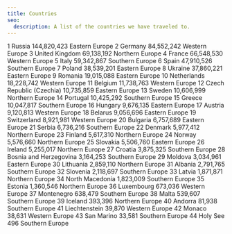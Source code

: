 ```yaml
---
title: Countries
seo:
  description: A list of the countries we have traveled to.
---
```


1	Russia	144,820,423	Eastern Europe
2	Germany	84,552,242	Western Europe
3	United Kingdom	69,138,192	Northern Europe
4	France	66,548,530	Western Europe
5	Italy	59,342,867	Southern Europe
6	Spain	47,910,526	Southern Europe
7	Poland	38,539,201	Eastern Europe
8	Ukraine	37,860,221	Eastern Europe
9	Romania	19,015,088	Eastern Europe
10	Netherlands	18,228,742	Western Europe
11	Belgium	11,738,763	Western Europe
12	Czech Republic (Czechia)	10,735,859	Eastern Europe
13	Sweden	10,606,999	Northern Europe
14	Portugal	10,425,292	Southern Europe
15	Greece	10,047,817	Southern Europe
16	Hungary	9,676,135	Eastern Europe
17	Austria	9,120,813	Western Europe
18	Belarus	9,056,696	Eastern Europe
19	Switzerland	8,921,981	Western Europe
20	Bulgaria	6,757,689	Eastern Europe
21	Serbia	6,736,216	Southern Europe
22	Denmark	5,977,412	Northern Europe
23	Finland	5,617,310	Northern Europe
24	Norway	5,576,660	Northern Europe
25	Slovakia	5,506,760	Eastern Europe
26	Ireland	5,255,017	Northern Europe
27	Croatia	3,875,325	Southern Europe
28	Bosnia and Herzegovina	3,164,253	Southern Europe
29	Moldova	3,034,961	Eastern Europe
30	Lithuania	2,859,110	Northern Europe
31	Albania	2,791,765	Southern Europe
32	Slovenia	2,118,697	Southern Europe
33	Latvia	1,871,871	Northern Europe
34	North Macedonia	1,823,009	Southern Europe
35	Estonia	1,360,546	Northern Europe
36	Luxembourg	673,036	Western Europe
37	Montenegro	638,479	Southern Europe
38	Malta	539,607	Southern Europe
39	Iceland	393,396	Northern Europe
40	Andorra	81,938	Southern Europe
41	Liechtenstein	39,870	Western Europe
42	Monaco	38,631	Western Europe
43	San Marino	33,581	Southern Europe
44	Holy See	496	Southern Europe